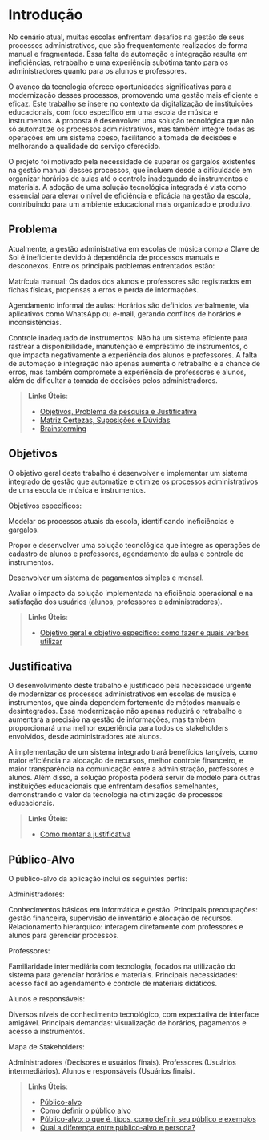 # Introdução

No cenário atual, muitas escolas enfrentam desafios na gestão de seus processos administrativos, que são frequentemente realizados de forma manual e fragmentada. Essa falta de automação e integração resulta em ineficiências, retrabalho e uma experiência subótima tanto para os administradores quanto para os alunos e professores.

O avanço da tecnologia oferece oportunidades significativas para a modernização desses processos, promovendo uma gestão mais eficiente e eficaz. Este trabalho se insere no contexto da digitalização de instituições educacionais, com foco específico em uma escola de música e instrumentos. A proposta é desenvolver uma solução tecnológica que não só automatize os processos administrativos, mas também integre todas as operações em um sistema coeso, facilitando a tomada de decisões e melhorando a qualidade do serviço oferecido.

O projeto foi motivado pela necessidade de superar os gargalos existentes na gestão manual desses processos, que incluem desde a dificuldade em organizar horários de aulas até o controle inadequado de instrumentos e materiais. A adoção de uma solução tecnológica integrada é vista como essencial para elevar o nível de eficiência e eficácia na gestão da escola, contribuindo para um ambiente educacional mais organizado e produtivo.

## Problema

Atualmente, a gestão administrativa em escolas de música como a Clave de Sol é ineficiente devido à dependência de processos manuais e desconexos. Entre os principais problemas enfrentados estão:

Matrícula manual: Os dados dos alunos e professores são registrados em fichas físicas, propensas a erros e perda de informações.

Agendamento informal de aulas: Horários são definidos verbalmente, via aplicativos como WhatsApp ou e-mail, gerando conflitos de horários e inconsistências.

Controle inadequado de instrumentos: Não há um sistema eficiente para rastrear a disponibilidade, manutenção e empréstimo de instrumentos, o que impacta negativamente a experiência dos alunos e professores.
A falta de automação e integração não apenas aumenta o retrabalho e a chance de erros, mas também compromete a experiência de professores e alunos, além de dificultar a tomada de decisões pelos administradores.

> **Links Úteis**:
> - [Objetivos, Problema de pesquisa e Justificativa](https://medium.com/@versioparole/objetivos-problema-de-pesquisa-e-justificativa-c98c8233b9c3)
> - [Matriz Certezas, Suposições e Dúvidas](https://medium.com/educa%C3%A7%C3%A3o-fora-da-caixa/matriz-certezas-suposi%C3%A7%C3%B5es-e-d%C3%BAvidas-fa2263633655)
> - [Brainstorming](https://www.euax.com.br/2018/09/brainstorming/)

## Objetivos

O objetivo geral deste trabalho é desenvolver e implementar um sistema integrado de gestão que automatize e otimize os processos administrativos de uma escola de música e instrumentos.

Objetivos específicos:

Modelar os processos atuais da escola, identificando ineficiências e gargalos. 

Propor e desenvolver uma solução tecnológica que integre as operações de cadastro de alunos e professores, agendamento de aulas e controle de instrumentos.

Desenvolver um sistema de pagamentos simples e mensal.

Avaliar o impacto da solução implementada na eficiência operacional e na satisfação dos usuários (alunos, professores e administradores).

 
> **Links Úteis**:
> - [Objetivo geral e objetivo específico: como fazer e quais verbos utilizar](https://blog.mettzer.com/diferenca-entre-objetivo-geral-e-objetivo-especifico/)

## Justificativa

O desenvolvimento deste trabalho é justificado pela necessidade urgente de modernizar os processos administrativos em escolas de música e instrumentos, que ainda dependem fortemente de métodos manuais e desintegrados. Essa modernização não apenas reduzirá o retrabalho e aumentará a precisão na gestão de informações, mas também proporcionará uma melhor experiência para todos os stakeholders envolvidos, desde administradores até alunos.

A implementação de um sistema integrado trará benefícios tangíveis, como maior eficiência na alocação de recursos, melhor controle financeiro, e maior transparência na comunicação entre a administração, professores e alunos. Além disso, a solução proposta poderá servir de modelo para outras instituições educacionais que enfrentam desafios semelhantes, demonstrando o valor da tecnologia na otimização de processos educacionais.


> **Links Úteis**:
> - [Como montar a justificativa](https://guiadamonografia.com.br/como-montar-justificativa-do-tcc/)

## Público-Alvo

O público-alvo da aplicação inclui os seguintes perfis:

Administradores:

Conhecimentos básicos em informática e gestão.
Principais preocupações: gestão financeira, supervisão de inventário e alocação de recursos.
Relacionamento hierárquico: interagem diretamente com professores e alunos para gerenciar processos.

Professores:

Familiaridade intermediária com tecnologia, focados na utilização do sistema para gerenciar horários e materiais.
Principais necessidades: acesso fácil ao agendamento e controle de materiais didáticos.

Alunos e responsáveis:

Diversos níveis de conhecimento tecnológico, com expectativa de interface amigável.
Principais demandas: visualização de horários, pagamentos e acesso a instrumentos.

Mapa de Stakeholders:

Administradores (Decisores e usuários finais).
Professores (Usuários intermediários).
Alunos e responsáveis (Usuários finais).

> **Links Úteis**:
> - [Público-alvo](https://blog.hotmart.com/pt-br/publico-alvo/)
> - [Como definir o público alvo](https://exame.com/pme/5-dicas-essenciais-para-definir-o-publico-alvo-do-seu-negocio/)
> - [Público-alvo: o que é, tipos, como definir seu público e exemplos](https://klickpages.com.br/blog/publico-alvo-o-que-e/)
> - [Qual a diferença entre público-alvo e persona?](https://rockcontent.com/blog/diferenca-publico-alvo-e-persona/)
